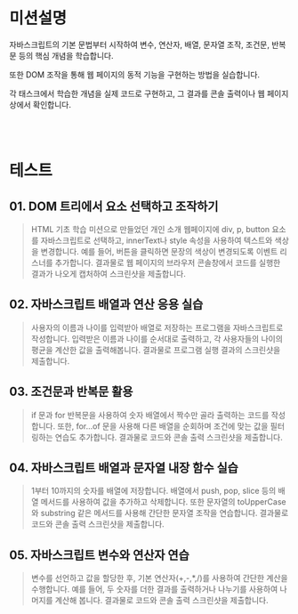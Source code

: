 # 미션설명
자바스크립트의 기본 문법부터 시작하여 변수, 연산자, 배열, 문자열 조작, 조건문, 반복문 등의 핵심 개념을 학습합니다.

또한 DOM 조작을 통해 웹 페이지의 동적 기능을 구현하는 방법을 실습합니다.

각 태스크에서 학습한 개념을 실제 코드로 구현하고, 그 결과를 콘솔 출력이나 웹 페이지 상에서 확인합니다.


<br>
<br>


# 테스트
## 01. DOM 트리에서 요소 선택하고 조작하기
> HTML 기초 학습 미션으로 만들었던 개인 소개 웹페이지에 div, p, button 요소를 자바스크립트로 선택하고, innerText나 style 속성을 사용하여 텍스트와 색상을 변경합니다. 예를 들어, 버튼을 클릭하면 문장의 색상이 변경되도록 이벤트 리스너를 추가합니다. 결과물로 웹 페이지의 브라우저 콘솔창에서 코드를 실행한 결과가 나오게 캡처하여 스크린샷을 제출합니다.


## 02. 자바스크립트 배열과 연산 응용 실습
> 사용자의 이름과 나이를 입력받아 배열로 저장하는 프로그램을 자바스크립트로 작성합니다. 입력받은 이름과 나이를 순서대로 출력하고, 각 사용자들의 나이의 평균을 계산한 값을 출력해봅니다. 결과물로 프로그램 실행 결과의 스크린샷을 제출합니다.


## 03. 조건문과 반복문 활용
> if 문과 for 반복문을 사용하여 숫자 배열에서 짝수만 골라 출력하는 코드를 작성합니다. 또한, for...of 문을 사용해 다른 배열을 순회하며 조건에 맞는 값을 필터링하는 연습도 추가합니다. 결과물로 코드와 콘솔 출력 스크린샷을 제출합니다.


## 04. 자바스크립트 배열과 문자열 내장 함수 실습
> 1부터 10까지의 숫자를 배열에 저장합니다. 배열에서 push, pop, slice 등의 배열 메서드를 사용하여 값을 추가하고 삭제합니다. 또한 문자열의 toUpperCase와 substring 같은 메서드를 사용해 간단한 문자열 조작을 연습합니다. 결과물로 코드와 콘솔 출력 스크린샷을 제출합니다.
> 
## 05. 자바스크립트 변수와 연산자 연습
> 변수를 선언하고 값을 할당한 후, 기본 연산자(+,-,\*,/)를 사용하여 간단한 계산을 수행합니다. 예를 들어, 두 숫자를 더한 결과를 출력하거나 나누기를 사용하여 나머지를 계산해 봅니다. 결과물로 코드와 콘솔 출력 스크린샷을 제출합니다.

